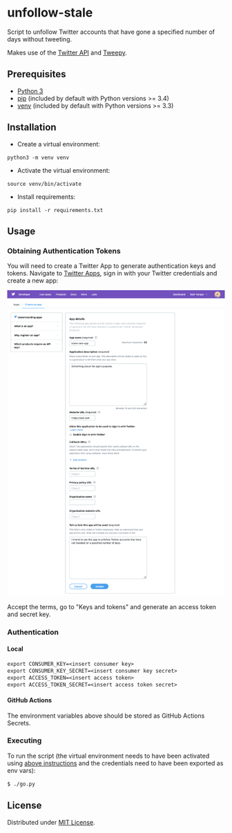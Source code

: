 # unfollow-stale

Script to unfollow Twitter accounts that have gone a specified number of days without tweeting.

Makes use of the [Twitter API](https://developer.twitter.com/en/docs/api-reference-index) and 
[Tweepy](https://www.tweepy.org).

## Prerequisites

* [Python 3](https://www.python.org/downloads/)
* [pip](https://pypi.org/project/pip/) (included by default with Python versions >= 3.4)
* [venv](https://docs.python.org/3/library/venv.html) (included by default with Python versions >= 3.3)

## Installation

* Create a virtual environment:

```shell
python3 -m venv venv
```
* Activate the virtual environment:

```shell
source venv/bin/activate
```

* Install requirements:

```shell
pip install -r requirements.txt
```

## Usage

### Obtaining Authentication Tokens

You will need to create a Twitter App to generate authentication keys and tokens. Navigate to 
[Twitter Apps](https://developer.twitter.com/en/apps/create), sign in with your Twitter credentials and create a new 
app:

![Create Twitter App](create-twitter-app.png)

Accept the terms, go to "Keys and tokens" and generate an access token and secret key.

### Authentication

#### Local

```shell
export CONSUMER_KEY=<insert consumer key>
export CONSUMER_KEY_SECRET=<insert consumer key secret>
export ACCESS_TOKEN=<insert access token>
export ACCESS_TOKEN_SECRET=<insert access token secret>
```

#### GitHub Actions

The environment variables above should be stored as GitHub Actions Secrets.

### Executing

To run the script (the virtual environment needs to have been activated using [above instructions](#installation)
and the credentials need to have been exported as env vars):

```bash
$ ./go.py
```

## License

Distributed under [MIT License](./LICENSE).
